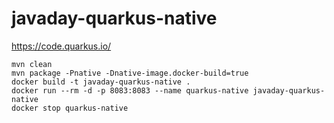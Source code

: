 # javaday-quarkus-native

https://code.quarkus.io/

```
mvn clean
mvn package -Pnative -Dnative-image.docker-build=true
docker build -t javaday-quarkus-native .
docker run --rm -d -p 8083:8083 --name quarkus-native javaday-quarkus-native
docker stop quarkus-native
```
